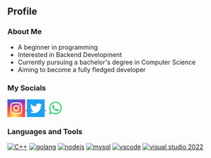 ## Profile
### About Me
- A beginner in programming
- Interested in Backend Development 
- Currently pursuing a bachelor's degree in Computer Science
- Aiming to become a fully fledged developer

### My Socials
<a href="https://www.instagram.com/akun_si_albert/" target="_blank" rel="noopener noreferrer">
   <img src="https://github.com/edent/SuperTinyIcons/blob/master/images/svg/instagram.svg" width="40px" align="center" title="instagram"/>
</a>

<a href="https://twitter.com/Akun_si_albert" target="_blank" rel="noopener noreferrer">
   <img src="https://github.com/edent/SuperTinyIcons/blob/master/images/svg/twitter.svg" width="40px" align="center" title="Twitter"/>
</a>

<a href="https://wa.me/6285156462870" target="_blank" rel = "noopener noreferrer">
   <img src="https://github.com/edent/SuperTinyIcons/blob/master/images/svg/whatsapp.svg" width="40px" align="center" title="Whatsapp"/>
</a>

### Languages and Tools

[<img src="https://cdn.worldvectorlogo.com/logos/c.svg" width="40px" title="C++"/>](#)
[<img src="https://cdn.worldvectorlogo.com/logos/golang-1.svg" width="85px" title="golang"/>](#)
[<img src="https://cdn.worldvectorlogo.com/logos/nodejs-1.svg" width="65px" title="nodejs" />](#) 
[<img src="https://cdn.worldvectorlogo.com/logos/mysql-logo-pure.svg" width="40px" title="mysql"/>](#) 
[<img src="https://cdn.worldvectorlogo.com/logos/visual-studio-code-1.svg" width="40px" title="vscode"/>](#) 
[<img src="https://upload.wikimedia.org/wikipedia/commons/2/2c/Visual_Studio_Icon_2022.svg" width="40px" title="visual studio 2022" />](#)

